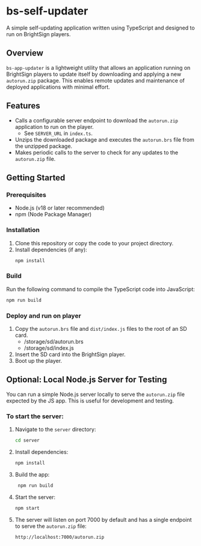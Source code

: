 # bs-self-updater

A simple self-updating application written using TypeScript and designed to run on BrightSign players.

## Overview

`bs-app-updater` is a lightweight utility that allows an application running on BrightSign players to update itself by downloading and applying a new `autorun.zip` package. This enables remote updates and maintenance of deployed applications with minimal effort.

## Features

-   Calls a configurable server endpoint to download the `autorun.zip` application to run on the player.
    -   See `SERVER_URL` in `index.ts`.
-   Unzips the downloaded package and executes the `autorun.brs` file from the unzipped package.
-   Makes periodic calls to the server to check for any updates to the `autorun.zip` file.

## Getting Started

### Prerequisites

-   Node.js (v18 or later recommended)
-   npm (Node Package Manager)

### Installation

1. Clone this repository or copy the code to your project directory.
2. Install dependencies (if any):
    ```sh
    npm install
    ```

### Build

Run the following command to compile the TypeScript code into JavaScript:

```sh
npm run build
```

### Deploy and run on player

1. Copy the `autorun.brs` file and `dist/index.js` files to the root of an SD card.
    - /storage/sd/autorun.brs
    - /storage/sd/index.js
2. Insert the SD card into the BrightSign player.
3. Boot up the player.

## Optional: Local Node.js Server for Testing

You can run a simple Node.js server locally to serve the `autorun.zip` file expected by the JS app. This is useful for development and testing.

### To start the server:

1. Navigate to the `server` directory:
    ```sh
    cd server
    ```
2. Install dependencies:
    ```sh
    npm install
    ```
3. Build the app:
    ```sh
     npm run build
    ```
4. Start the server:
    ```sh
    npm start
    ```
5. The server will listen on port 7000 by default and has a single endpoint to serve the `autorun.zip` file:
    ```
    http://localhost:7000/autorun.zip
    ```
